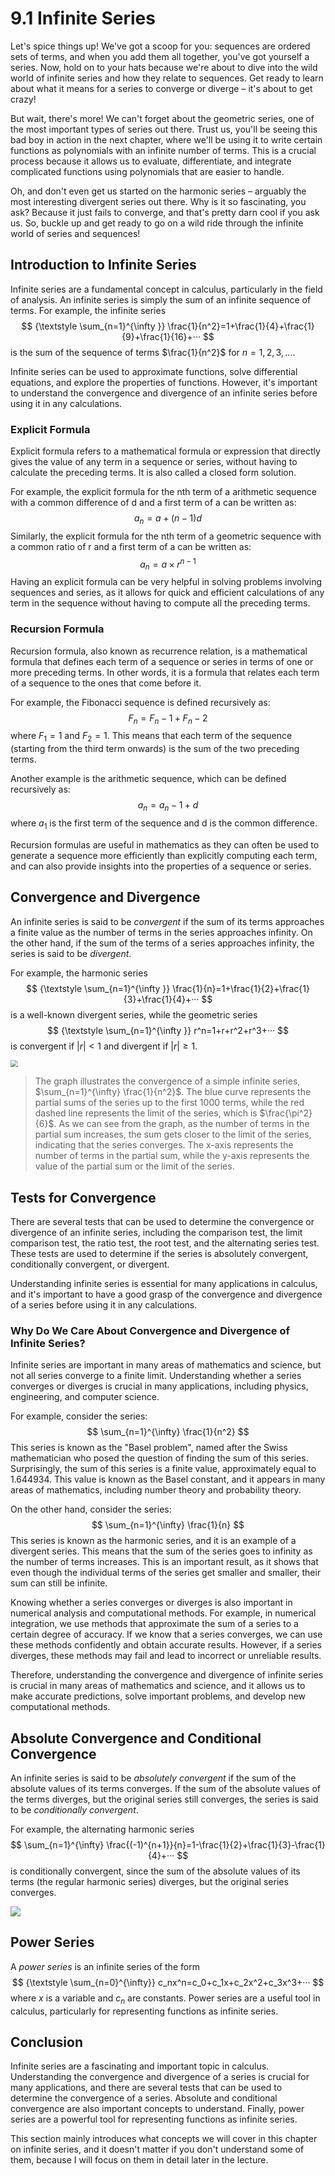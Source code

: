 # 9.1 Infinite Series

Let's spice things up! We've got a scoop for you: sequences are ordered sets of terms, and when you add them all together, you've got yourself a series. Now, hold on to your hats because we're about to dive into the wild world of infinite series and how they relate to sequences. Get ready to learn about what it means for a series to converge or diverge – it's about to get crazy!

But wait, there's more! We can't forget about the geometric series, one of the most important types of series out there. Trust us, you'll be seeing this bad boy in action in the next chapter, where we'll be using it to write certain functions as polynomials with an infinite number of terms. This is a crucial process because it allows us to evaluate, differentiate, and integrate complicated functions using polynomials that are easier to handle.

Oh, and don't even get us started on the harmonic series – arguably the most interesting divergent series out there. Why is it so fascinating, you ask? Because it just fails to converge, and that's pretty darn cool if you ask us. So, buckle up and get ready to go on a wild ride through the infinite world of series and sequences!

## Introduction to Infinite Series

Infinite series are a fundamental concept in calculus, particularly in the field of analysis. An infinite series is simply the sum of an infinite sequence of terms. For example, the infinite series
$$
{\textstyle \sum_{n=1}^{\infty }} \frac{1}{n^2}=1+\frac{1}{4}+\frac{1}{9}+\frac{1}{16}+···
$$
is the sum of the sequence of terms $\frac{1}{n^2}$ for $n=1,2,3,\ldots$.

Infinite series can be used to approximate functions, solve differential equations, and explore the properties of functions. However, it's important to understand the convergence and divergence of an infinite series before using it in any calculations.

### Explicit Formula

Explicit formula refers to a mathematical formula or expression that directly gives the value of any term in a sequence or series, without having to calculate the preceding terms. It is also called a closed form solution.

For example, the explicit formula for the nth term of a arithmetic sequence with a common difference of d and a first term of a can be written as:
$$
a_n = a + (n-1)d
$$
Similarly, the explicit formula for the nth term of a geometric sequence with a common ratio of r and a first term of a can be written as:
$$
a_n = a × r^{n-1}
$$
Having an explicit formula can be very helpful in solving problems involving sequences and series, as it allows for quick and efficient calculations of any term in the sequence without having to compute all the preceding terms.

### Recursion Formula

Recursion formula, also known as recurrence relation, is a mathematical formula that defines each term of a sequence or series in terms of one or more preceding terms. In other words, it is a formula that relates each term of a sequence to the ones that come before it.

For example, the Fibonacci sequence is defined recursively as:
$$
F_n = F_n-1 + F_n-2
$$
where $F_1 = 1$ and $F_2 = 1$. This means that each term of the sequence (starting from the third term onwards) is the sum of the two preceding terms.

Another example is the arithmetic sequence, which can be defined recursively as:
$$
a_n = a_n-1 + d
$$
where $a_1$ is the first term of the sequence and d is the common difference.

Recursion formulas are useful in mathematics as they can often be used to generate a sequence more efficiently than explicitly computing each term, and can also provide insights into the properties of a sequence or series.

## Convergence and Divergence

An infinite series is said to be *convergent* if the sum of its terms approaches a finite value as the number of terms in the series approaches infinity. On the other hand, if the sum of the terms of a series approaches infinity, the series is said to be *divergent*.

For example, the harmonic series
$$
{\textstyle \sum_{n=1}^{\infty }} \frac{1}{n}=1+\frac{1}{2}+\frac{1}{3}+\frac{1}{4}+···
$$
is a well-known divergent series, while the geometric series
$$
{\textstyle \sum_{n=1}^{\infty }} r^n=1+r+r^2+r^3+···
$$
is convergent if $|r|<1$ and divergent if $|r| \geq 1$.

<img src=".\Figure\Figure_1.png" style="zoom:72%;" />

> The graph illustrates the convergence of a simple infinite series, $\sum_{n=1}^{\infty} \frac{1}{n^2}$. The blue curve represents the partial sums of the series up to the first 1000 terms, while the red dashed line represents the limit of the series, which is $\frac{\pi^2}{6}$. As we can see from the graph, as the number of terms in the partial sum increases, the sum gets closer to the limit of the series, indicating that the series converges. The x-axis represents the number of terms in the partial sum, while the y-axis represents the value of the partial sum or the limit of the series. 

## Tests for Convergence

There are several tests that can be used to determine the convergence or divergence of an infinite series, including the comparison test, the limit comparison test, the ratio test, the root test, and the alternating series test. These tests are used to determine if the series is absolutely convergent, conditionally convergent, or divergent.

Understanding infinite series is essential for many applications in calculus, and it's important to have a good grasp of the convergence and divergence of a series before using it in any calculations.

### Why Do We Care About Convergence and Divergence of Infinite Series?

Infinite series are important in many areas of mathematics and science, but not all series converge to a finite limit. Understanding whether a series converges or diverges is crucial in many applications, including physics, engineering, and computer science.

For example, consider the series:
$$
\sum_{n=1}^{\infty} \frac{1}{n^2}
$$
This series is known as the "Basel problem", named after the Swiss mathematician who posed the question of finding the sum of this series. Surprisingly, the sum of this series is a finite value, approximately equal to 1.644934. This value is known as the Basel constant, and it appears in many areas of mathematics, including number theory and probability theory.

On the other hand, consider the series:
$$
\sum_{n=1}^{\infty} \frac{1}{n}
$$
This series is known as the harmonic series, and it is an example of a divergent series. This means that the sum of the series goes to infinity as the number of terms increases. This is an important result, as it shows that even though the individual terms of the series get smaller and smaller, their sum can still be infinite.

Knowing whether a series converges or diverges is also important in numerical analysis and computational methods. For example, in numerical integration, we use methods that approximate the sum of a series to a certain degree of accuracy. If we know that a series converges, we can use these methods confidently and obtain accurate results. However, if a series diverges, these methods may fail and lead to incorrect or unreliable results.

Therefore, understanding the convergence and divergence of infinite series is crucial in many areas of mathematics and science, and it allows us to make accurate predictions, solve important problems, and develop new computational methods.

## Absolute Convergence and Conditional Convergence

An infinite series is said to be *absolutely convergent* if the sum of the absolute values of its terms converges. If the sum of the absolute values of the terms diverges, but the original series still converges, the series is said to be *conditionally convergent*.

For example, the alternating harmonic series
$$
\sum_{n=1}^{\infty} \frac{(-1)^{n+1}}{n}=1-\frac{1}{2}+\frac{1}{3}-\frac{1}{4}+···
$$
is conditionally convergent, since the sum of the absolute values of its terms (the regular harmonic series) diverges, but the original series converges.

<img src=".\Figure\Figure_2.png"  />

## Power Series

A *power series* is an infinite series of the form
$$
{\textstyle \sum_{n=0}^{\infty}} c_nx^n=c_0+c_1x+c_2x^2+c_3x^3+···
$$
where $x$ is a variable and $c_n$ are constants. Power series are a useful tool in calculus, particularly for representing functions as infinite series.

## Conclusion

Infinite series are a fascinating and important topic in calculus. Understanding the convergence and divergence of a series is crucial for many applications, and there are several tests that can be used to determine the convergence of a series. Absolute and conditional convergence are also important concepts to understand. Finally, power series are a powerful tool for representing functions as infinite series.



This section mainly introduces what concepts we will cover in this chapter on infinite series, and it doesn't matter if you don't understand some of them, because I will focus on them in detail later in the lecture.